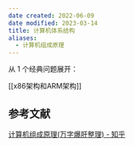 ```yaml
---
date created: 2022-06-09
date modified: 2023-03-14
title: 计算机体系结构
aliases:
  - 计算机组成原理
---
```


从 1 个经典问题展开：

[[x86架构和ARM架构]]

## 参考文献

[计算机组成原理(万字爆肝整理) - 知乎](https://zhuanlan.zhihu.com/p/554546968?utm_campaign=&utm_medium=social&utm_oi=627815471005831168&utm_psn=1593439961466056704&utm_source=cn.ticktick.task)
